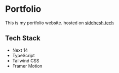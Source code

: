 # Portfolio

This is my portfolio website. hosted on [siddhesh.tech](https://siddhesh.tech)

## Tech Stack

- Next 14
- TypeScript
- Tailwind CSS
- Framer Motion
